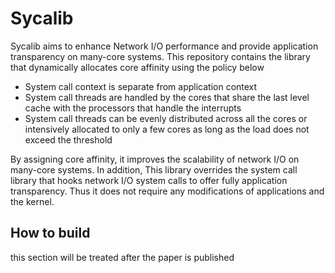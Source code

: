 # Sycalib
Sycalib aims to enhance Network I/O performance and provide application transparency on many-core systems. This repository contains the library that dynamically allocates core affinity using the policy below 

 - System call context is separate from application context
 - System call threads are handled by the cores that share the last level cache with the processors that handle the interrupts
 - System call threads can be evenly distributed across all the cores or intensively allocated to only a few cores as long as the load does not exceed the threshold

By assigning core affinity, it improves the scalability of network I/O on many-core systems. In addition, This library overrides the system call library that hooks network I/O system calls to offer fully application transparency. Thus it does not require any modifications of applications and the kernel.

## How to build
this section will be treated after the paper is published
